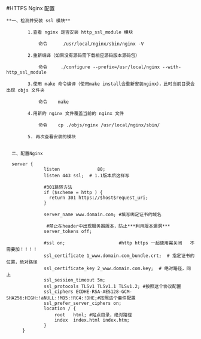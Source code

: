 #HTTPS Nginx 配置

    **一、检测并安装 ssl 模块**

            1.查看 nginx 是否安装 http_ssl_module 模块
            
                命令      /usr/local/nginx/sbin/nginx -V
                
            2.重新编译（如果没有源码需下载相应源码版本源码包）
            
                命令     ./configure --prefix=/usr/local/nginx --with-http_ssl_module
                
            3.使用 make 命令编译（使用make install会重新安装nginx），此时当前目录会出现 objs 文件夹   
                    
                命令    make
            
            4.用新的 nginx 文件覆盖当前的 nginx 文件
            
                命令    cp ./objs/nginx /usr/local/nginx/sbin/
                
            5. 再次查看安装的模块   
            
            
      二、配置Nginx
      
      server {
                  listen              80;  
                  listen 443 ssl;  # 1.1版本后这样写
                 
                  #301跳转方法
                  if ($scheme = http ) {
                    return 301 https://$host$request_uri;
                  }
                  
                  server_name www.domain.com; #填写绑定证书的域名
                  
                   #禁止在header中出现服务器版本，防止***利用版本漏洞***
                  server_tokens off;
                  
                  #ssl on;                    #http https 一起使用需关闭   不需要加！！！！
                  ssl_certificate 1_www.domain.com_bundle.crt;  # 指定证书的位置，绝对路径
                  ssl_certificate_key 2_www.domain.com.key;  # 绝对路径，同上
                  ssl_session_timeout 5m;
                  ssl_protocols TLSv1 TLSv1.1 TLSv1.2; #按照这个协议配置
                  ssl_ciphers ECDHE-RSA-AES128-GCM-SHA256:HIGH:!aNULL:!MD5:!RC4:!DHE;#按照这个套件配置
                  ssl_prefer_server_ciphers on;
                  location / {
                      root   html; #站点目录，绝对路径
                      index  index.html index.htm;
                  }
          }
            
   

         
    
    
    
    
    
    
                
    